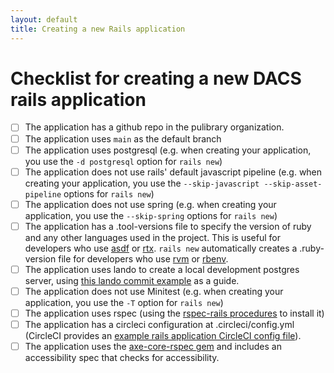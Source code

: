 ```yaml
---
layout: default
title: Creating a new Rails application
---
```

# Checklist for creating a new DACS rails application

- [ ] The application has a github repo in the pulibrary organization.
- [ ] The application uses `main` as the default branch
- [ ] The application uses postgresql (e.g. when creating your application, you use the `-d postgresql` option for `rails new`)
- [ ] The application does not use rails' default javascript pipeline (e.g. when creating your application, you use the `--skip-javascript --skip-asset-pipeline` options for `rails new`)
- [ ] The application does not use spring (e.g. when creating your application, you use the `--skip-spring` options for `rails new`)
- [ ] The application has a .tool-versions file to specify the version of ruby and any other languages used in the project.  This is useful for developers who use [asdf](https://asdf-vm.com/) or [rtx](https://github.com/jdxcode/rtx).  `rails new` automatically creates a .ruby-version file for developers who use [rvm](https://rvm.io/) or [rbenv](https://github.com/rbenv/rbenv).
- [ ] The application uses lando to create a local development postgres server, using [this lando commit example](https://github.com/pulibrary/rails-template/commit/8e96b42f274cab990c6c64bf582e4c85feededcc) as a guide.
- [ ] The application does not use Minitest (e.g. when creating your application, you use the `-T` option for `rails new`)
- [ ] The application uses rspec (using the [rspec-rails procedures](https://github.com/rspec/rspec-rails) to install it)
- [ ] The application has a circleci configuration at .circleci/config.yml (CircleCI provides an [example rails application CircleCI config file](https://circleci.com/developer/orbs/orb/circleci/ruby#usage-ruby_rails_sample_app)).
- [ ] The application uses the [axe-core-rspec gem](https://github.com/dequelabs/axe-core-gems) and includes an accessibility spec that checks for accessibility.
